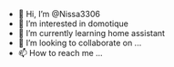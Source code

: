 - 👋 Hi, I’m @Nissa3306
- 👀 I’m interested in domotique
- 🌱 I’m currently learning home assistant
- 💞️ I’m looking to collaborate on ...
- 📫 How to reach me ...

<!---
Nissa3306/Nissa3306 is a ✨ special ✨ repository because its `README.md` (this file) appears on your GitHub profile.
You can click the Preview link to take a look at your changes.
--->
